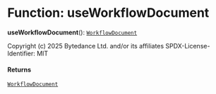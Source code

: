 # Function: useWorkflowDocument

**useWorkflowDocument**(): [`WorkflowDocument`](/auto-docs/free-layout-editor/classes/WorkflowDocument.md)

Copyright (c) 2025 Bytedance Ltd. and/or its affiliates
SPDX-License-Identifier: MIT

#### Returns

[`WorkflowDocument`](/auto-docs/free-layout-editor/classes/WorkflowDocument.md)
